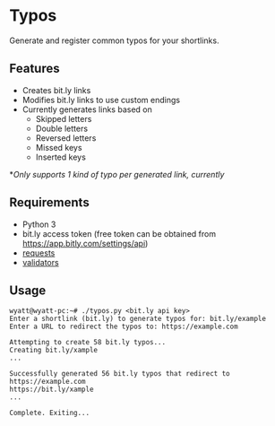 # Typos
Generate and register common typos for your shortlinks.

## Features
* Creates bit.ly links
* Modifies bit.ly links to use custom endings
* Currently generates links based on
  * Skipped letters
  * Double letters
  * Reversed letters
  * Missed keys
  * Inserted keys

**Only supports 1 kind of typo per generated link, currently*

## Requirements
* Python 3
* bit.ly access token (free token can be obtained from https://app.bitly.com/settings/api)
* [requests](https://pypi.org/project/requests/)
* [validators](https://pypi.org/project/validators/)

## Usage
```
wyatt@wyatt-pc:~# ./typos.py <bit.ly api key>
Enter a shortlink (bit.ly) to generate typos for: bit.ly/example
Enter a URL to redirect the typos to: https://example.com

Attempting to create 58 bit.ly typos...
Creating bit.ly/xample
...

Successfully generated 56 bit.ly typos that redirect to https://example.com
https://bit.ly/xample
...

Complete. Exiting...
```
